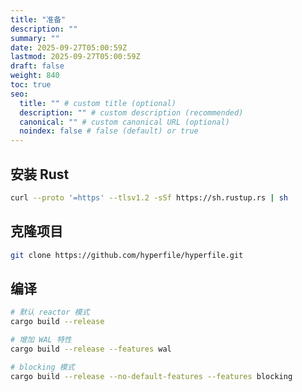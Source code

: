 ```yaml
---
title: "准备"
description: ""
summary: ""
date: 2025-09-27T05:00:59Z
lastmod: 2025-09-27T05:00:59Z
draft: false
weight: 840
toc: true
seo:
  title: "" # custom title (optional)
  description: "" # custom description (recommended)
  canonical: "" # custom canonical URL (optional)
  noindex: false # false (default) or true
---
```


## 安装 Rust

```bash
curl --proto '=https' --tlsv1.2 -sSf https://sh.rustup.rs | sh
```

## 克隆项目

```bash
git clone https://github.com/hyperfile/hyperfile.git
```

## 编译

```bash
# 默认 reactor 模式
cargo build --release

# 增加 WAL 特性
cargo build --release --features wal

# blocking 模式
cargo build --release --no-default-features --features blocking
```
